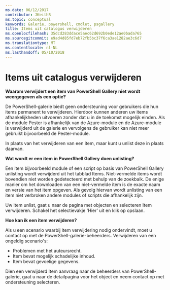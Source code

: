 ```yaml
---
ms.date: 06/12/2017
contributor: JKeithB
ms.topic: conceptual
keywords: Galerie, powershell, cmdlet, psgallery
title: Items uit catalogus verwijderen
ms.openlocfilehash: 35dcd283ddace5aec62d692b0ede12ae0bada765
ms.sourcegitcommit: e9ad4d85fd7eb72fb5bc37f6ca3ae1282ae3c6d7
ms.translationtype: MT
ms.contentlocale: nl-NL
ms.lasthandoff: 05/10/2018
---
```

# <a name="unlisting-items"></a>Items uit catalogus verwijderen

**Waarom verwijdert een item van PowerShell Gallery niet wordt weergegeven als een optie?**

De PowerShell-galerie biedt geen ondersteuning voor gebruikers die hun items permanent te verwijderen.
Hierdoor kunnen anderen uw items afhankelijkheden uitvoeren zonder dat u in de toekomst mogelijk einden.
Als de module Pester is afhankelijk van de Azure-module en de Azure-module is verwijderd uit de galerie en vervolgens de gebruiker kan niet meer gebruikt bijvoorbeeld de Pester-module.

In plaats van het verwijderen van een item, maar kunt u unlist deze in plaats daarvan.

**Wat wordt er een item in PowerShell Gallery doen unlisting?**

Een item bijvoorbeeld module of een script op basis van PowerShell Gallery unlisting wordt verwijderd uit het tabblad Items. Niet-vermelde items wordt bovendien niet worden gedetecteerd met behulp van de zoekbalk.
De enige manier om het downloaden van een niet-vermelde item is de exacte naam en versie van het item opgeven.
Als gevolg hiervan wordt unlisting van een item niet verbroken andere modules of scripts die afhankelijk zijn.

Uw item unlist, gaat u naar de pagina met objecten en selecteren Item verwijderen. Schakel het selectievakje 'Hier' uit en klik op opslaan.

**Hoe kan ik een item verwijderen?**

Als u een scenario waarbij item verwijdering nodig ondervindt, moet u contact op met de PowerShell-galerie-beheerders.
Verwijderen van een ongeldig scenario's:
- Problemen met het auteursrecht.
- Item bevat mogelijk schadelijke inhoud.
- Item bevat gevoelige gegevens.

Dien een verwijderd Item aanvraag naar de beheerders van PowerShell-galerie, gaat u naar de detailpagina voor het object en neem contact op met ondersteuning selecteren.